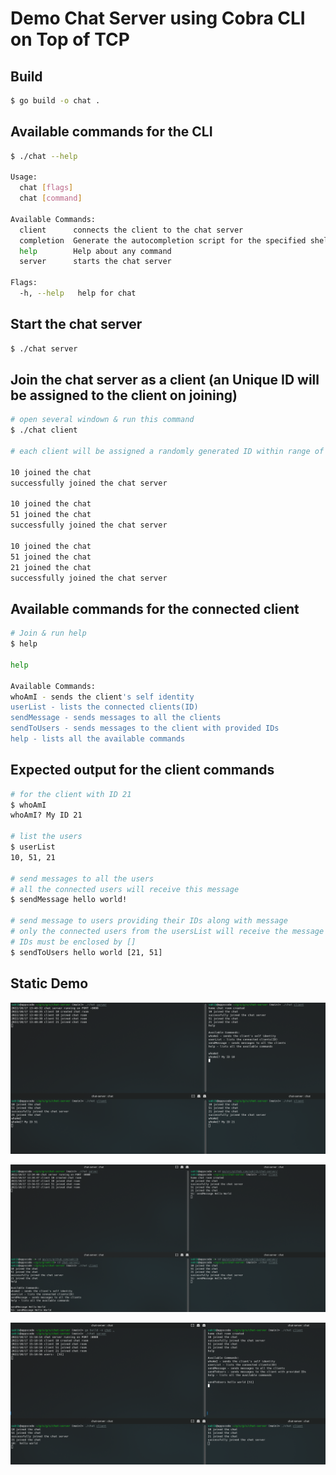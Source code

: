 # Demo Chat Server using Cobra CLI on Top of TCP

## Build

```bash
$ go build -o chat .

```

## Available commands for the CLI

```bash
$ ./chat --help

Usage:
  chat [flags]
  chat [command]

Available Commands:
  client      connects the client to the chat server
  completion  Generate the autocompletion script for the specified shell
  help        Help about any command
  server      starts the chat server

Flags:
  -h, --help   help for chat

```

## Start the chat server

```bash
$ ./chat server

```

## Join the chat server as a client (an Unique ID will be assigned to the client on joining)

```bash
# open several windown & run this command
$ ./chat client

# each client will be assigned a randomly generated ID within range of int64

10 joined the chat
successfully joined the chat server

10 joined the chat
51 joined the chat
successfully joined the chat server

10 joined the chat
51 joined the chat
21 joined the chat
successfully joined the chat server

```

## Available commands for the connected client

```bash
# Join & run help
$ help

help

Available Commands:
whoAmI - sends the client's self identity
userList - lists the connected clients(ID)
sendMessage - sends messages to all the clients
sendToUsers - sends messages to the client with provided IDs
help - lists all the available commands

```

## Expected output for the client commands

```bash
# for the client with ID 21
$ whoAmI
whoAmI? My ID 21

# list the users
$ userList
10, 51, 21

# send messages to all the users
# all the connected users will receive this message
$ sendMessage hello world!

# send message to users providing their IDs along with message
# only the connected users from the usersList will receive the message
# IDs must be enclosed by []
$ sendToUsers hello world [21, 51]

```

## Static Demo

<p class="has-text-centered">
  <img src="static/whoAmI.png" alt="Demo" style="border: none">
</p>


<p class="has-text-centered">
  <img src="static/sendMessage.png" alt="Demo" style="border: none">
</p>

<p class="has-text-centered">
  <img src="static/sendToUsers.png" alt="Demo" style="border: none">
</p>
